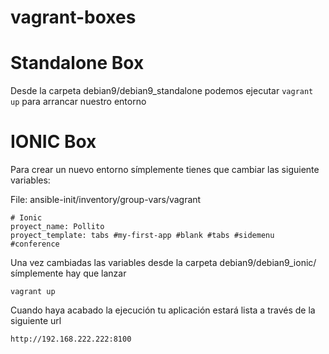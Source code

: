 # vagrant-boxes

# Standalone Box

Desde la carpeta debian9/debian9_standalone podemos ejecutar ```vagrant up``` para arrancar nuestro entorno

# IONIC Box

Para crear un nuevo entorno símplemente tienes que cambiar las siguiente variables:

File: ansible-init/inventory/group-vars/vagrant

```
# Ionic
proyect_name: Pollito
proyect_template: tabs #my-first-app #blank #tabs #sidemenu #conference
```

Una vez cambiadas las variables desde la carpeta debian9/debian9_ionic/ símplemente hay que lanzar

```vagrant up```

Cuando haya acabado la ejecución tu aplicación estará lista a través de la siguiente url

```http://192.168.222.222:8100```
